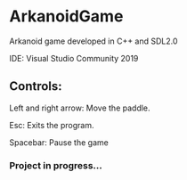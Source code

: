 # ArkanoidGame

Arkanoid game developed in C++ and SDL2.0

IDE: Visual Studio Community 2019

## Controls:

Left and right arrow: Move the paddle.

Esc: Exits the program.

Spacebar: Pause the game

### Project in progress...
